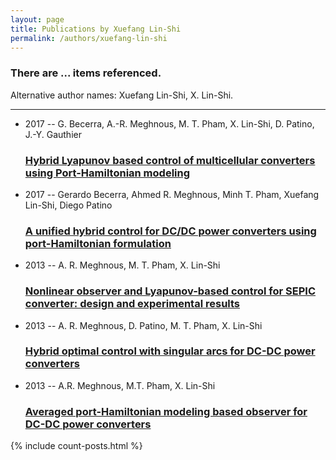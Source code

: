 ```yaml
---
layout: page
title: Publications by Xuefang Lin-Shi
permalink: /authors/xuefang-lin-shi
---
```


<h3 id="number-posts">There are ... items referenced.</h3>
<p id='info-authors'>Alternative author names: Xuefang Lin-Shi, X. Lin-Shi.</p>
<hr />
<ul class="post-list">
<li><span class='post-meta'>2017 -- G. Becerra, A.-R. Meghnous, M. T. Pham, X. Lin-Shi, D. Patino, J.-Y. Gauthier</span><h3><a class='post-link' href="{{ site.baseurl }}/hybrid-lyapunov-based-control-of-multicellular-converters-using-port-hamiltonian-modeling">Hybrid Lyapunov based control of multicellular converters using Port-Hamiltonian modeling</a></h3></li>
<li><span class='post-meta'>2017 -- Gerardo Becerra, Ahmed R. Meghnous, Minh T. Pham, Xuefang Lin-Shi, Diego Patino</span><h3><a class='post-link' href="{{ site.baseurl }}/a-unified-hybrid-control-for-dc-dc-power-converters-using-port-hamiltonian-formulation">A unified hybrid control for DC/DC power converters using port-Hamiltonian formulation</a></h3></li>
<li><span class='post-meta'>2013 -- A. R. Meghnous, M. T. Pham, X. Lin-Shi</span><h3><a class='post-link' href="{{ site.baseurl }}/nonlinear-observer-and-lyapunov-based-control-for-sepic-converter-design-and-experimental-results">Nonlinear observer and Lyapunov-based control for SEPIC converter: design and experimental results</a></h3></li>
<li><span class='post-meta'>2013 -- A. R. Meghnous, D. Patino, M. T. Pham, X. Lin-Shi</span><h3><a class='post-link' href="{{ site.baseurl }}/hybrid-optimal-control-with-singular-arcs-for-dc-dc-power-converters">Hybrid optimal control with singular arcs for DC-DC power converters</a></h3></li>
<li><span class='post-meta'>2013 -- A.R. Meghnous, M.T. Pham, X. Lin-Shi</span><h3><a class='post-link' href="{{ site.baseurl }}/averaged-port-hamiltonian-modeling-based-observer-for-dc-dc-power-converters">Averaged port-Hamiltonian modeling based observer for DC-DC power converters</a></h3></li>

</ul>
{% include count-posts.html %}
